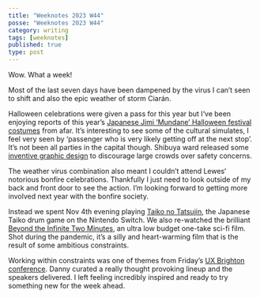 ```yaml
---
title: "Weeknotes 2023 W44"
posse: "Weeknotes 2023 W44"
category: writing
tags: [weeknotes]
published: true
type: post
---
```


Wow. What a week!

Most of the last seven days have been dampened by the virus I can’t seen to shift and also the epic weather of storm Ciarán.

Halloween celebrations were given a pass for this year but I‘ve been enjoying reports of this year’s [Japanese Jimi ‘Mundane’ Halloween festival costumes](https://www.spoon-tamago.com/jimi-mundane-halloween-2023/) from afar. It’s interesting to see some of the cultural simulates, I feel very seen by ‘passenger who is very likely getting off at the next stop’. It’s not been all parties in the capital though. Shibuya ward released some [inventive graphic design](https://www.spoon-tamago.com/shibuya-anti-halloween-graphics/) to discourage large crowds over safety concerns.

The weather virus combination also meant I couldn’t attend Lewes‘ notorious bonfire celebrations. Thankfully I just need to look outside of my back and front door to see the action. I’m looking forward to getting more involved next year with the bonfire society.

Instead we spent Nov 4th evening playing [Taiko no Tatsujin](https://en.wikipedia.org/wiki/Taiko_no_Tatsujin), the Japanese Taiko drum game on the Nintendo Switch. We also re-watched the brilliant [Beyond the Infinite Two Minutes](https://en.wikipedia.org/wiki/Beyond_the_Infinite_Two_Minutes), an ultra low budget one-take sci-fi film. Shot during the pandemic, it’s a silly and heart-warming film that is the result of some ambitious constraints.

Working within constraints was one of themes from Friday’s [UX Brighton conference](https://uxbri.org/2023/). Danny curated a really thought provoking lineup and the speakers delivered. I left feeling incredibly inspired and ready to try something new for the week ahead.
